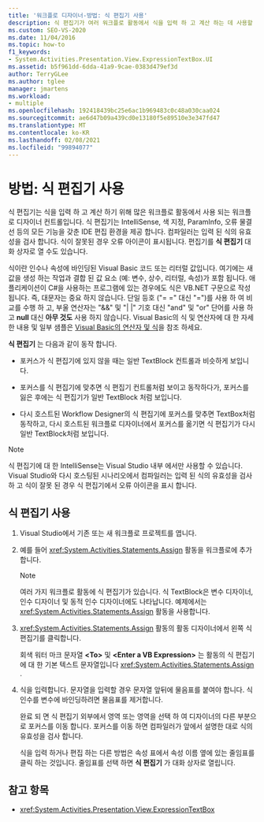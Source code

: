 ```yaml
---
title: '워크플로 디자이너-방법: 식 편집기 사용'
description: 식 편집기가 여러 워크플로 활동에서 식을 입력 하 고 계산 하는 데 사용할 수 있는 워크플로 디자이너 컨트롤인 경우를 알아봅니다.
ms.custom: SEO-VS-2020
ms.date: 11/04/2016
ms.topic: how-to
f1_keywords:
- System.Activities.Presentation.View.ExpressionTextBox.UI
ms.assetid: b5f961dd-6dda-41a9-9cae-0383d479ef3d
author: TerryGLee
ms.author: tglee
manager: jmartens
ms.workload:
- multiple
ms.openlocfilehash: 192418439bc25e6ac1b969483c0c48a030caa024
ms.sourcegitcommit: ae6d47b09a439cd0e13180f5e89510e3e347fd47
ms.translationtype: MT
ms.contentlocale: ko-KR
ms.lasthandoff: 02/08/2021
ms.locfileid: "99894077"
---
```

# <a name="how-to-use-the-expression-editor"></a>방법: 식 편집기 사용

식 편집기는 식을 입력 하 고 계산 하기 위해 많은 워크플로 활동에서 사용 되는 워크플로 디자이너 컨트롤입니다. 식 편집기는 IntelliSense, 색 지정, ParamInfo, 오류 물결선 등의 모든 기능을 갖춘 IDE 편집 환경을 제공 합니다. 컴파일러는 입력 된 식의 유효성을 검사 합니다. 식이 잘못된 경우 오류 아이콘이 표시됩니다. 편집기를 **식 편집기** 대화 상자로 열 수도 있습니다.

식이란 인수나 속성에 바인딩된 Visual Basic 코드 또는 리터럴 값입니다. 여기에는 새 값을 생성 하는 작업과 결합 된 값 요소 (예: 변수, 상수, 리터럴, 속성)가 포함 됩니다. 애플리케이션이 C#을 사용하는 프로그램에 있는 경우에도 식은 VB.NET 구문으로 작성됩니다. 즉, 대문자는 중요 하지 않습니다. 단일 등호 ("= =" 대신 "=")를 사용 하 여 비교를 수행 하 고, 부울 연산자는 "&&" 및 "| |" 기호 대신 "and" 및 "or" 단어를 사용 하 고 **null** 대신 **아무 것도** 사용 하지 않습니다. Visual Basic의 식 및 연산자에 대 한 자세한 내용 및 일부 샘플은 [Visual Basic의 연산자 및 식](/previous-versions/visualstudio/visual-studio-2010/a1w3te48(v=vs.100))을 참조 하세요.

**식 편집기** 는 다음과 같이 동작 합니다.

- 포커스가 식 편집기에 있지 않을 때는 일반 TextBlock 컨트롤과 비슷하게 보입니다.

- 포커스를 식 편집기에 맞추면 식 편집기 컨트롤처럼 보이고 동작하다가, 포커스를 잃은 후에는 식 편집기가 일반 TextBlock 처럼 보입니다.

- 다시 호스트된 Workflow Designer의 식 편집기에 포커스를 맞추면 TextBox처럼 동작하고, 다시 호스트된 워크플로 디자이너에서 포커스를 옮기면 식 편집기가 다시 일반 TextBlock처럼 보입니다.

> [!NOTE]
> 식 편집기에 대 한 IntelliSense는 Visual Studio 내부 에서만 사용할 수 있습니다. Visual Studio와 다시 호스팅된 시나리오에서 컴파일러는 입력 된 식의 유효성을 검사 하 고 식이 잘못 된 경우 식 편집기에서 오류 아이콘을 표시 합니다.

## <a name="use-the-expression-editor"></a>식 편집기 사용

1. Visual Studio에서 기존 또는 새 워크플로 프로젝트를 엽니다.

2. 예를 들어 <xref:System.Activities.Statements.Assign> 활동을 워크플로에 추가합니다.

    > [!NOTE]
    > 여러 가지 워크플로 활동에 식 편집기가 있습니다. 식 TextBlock은 변수 디자이너, 인수 디자이너 및 동적 인수 디자이너에도 나타납니다. 예제에서는 <xref:System.Activities.Statements.Assign> 활동을 사용합니다.

3. <xref:System.Activities.Statements.Assign> 활동의 활동 디자이너에서 왼쪽 식 편집기를 클릭합니다.

     회색 워터 마크 문자열 **\<To>** 및 **\<Enter a VB Expression>** 는 활동의 식 편집기에 대 한 기본 텍스트 문자열입니다 <xref:System.Activities.Statements.Assign> .

4. 식을 입력합니다. 문자열을 입력할 경우 문자열 앞뒤에 물음표를 붙여야 합니다. 식 인수를 변수에 바인딩하려면 물음표를 제거합니다.

     완료 되 면 식 편집기 외부에서 영역 또는 영역을 선택 하 여 디자이너의 다른 부분으로 포커스를 이동 합니다. 포커스를 이동 하면 컴파일러가 앞에서 설명한 대로 식의 유효성을 검사 합니다.

     식을 입력 하거나 편집 하는 다른 방법은 속성 표에서 속성 이름 옆에 있는 줄임표를 클릭 하는 것입니다. 줄임표를 선택 하면 **식 편집기** 가 대화 상자로 열립니다.

## <a name="see-also"></a>참고 항목

- <xref:System.Activities.Presentation.View.ExpressionTextBox>
